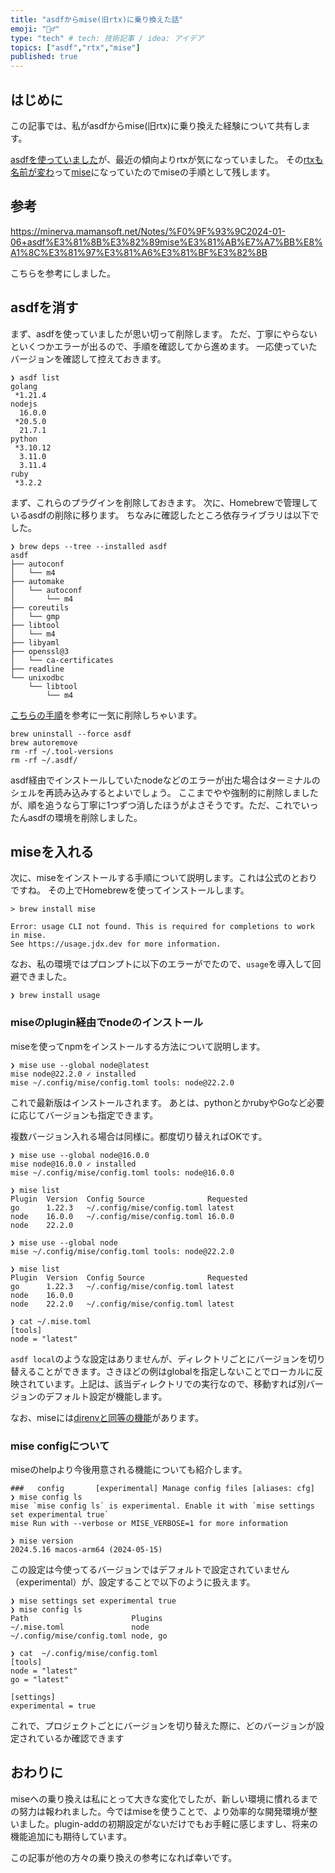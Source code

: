 ```yaml
---
title: "asdfからmise(旧rtx)に乗り換えた話"
emoji: "🏃‍♂️"
type: "tech" # tech: 技術記事 / idea: アイデア
topics: ["asdf","rtx","mise"]
published: true
---
```


## はじめに

この記事では、私がasdfからmise(旧rtx)に乗り換えた経験について共有します。

[asdfを使っていました](https://zenn.dev/b0b/articles/asdf-install-npm)が、最近の傾向よりrtxが気になっていました。
その[rtxも名前が変わ](https://mise.jdx.dev/rtx.html)って[mise](https://github.com/jdx/mise)になっていたのでmiseの手順として残します。

## 参考
https://minerva.mamansoft.net/Notes/%F0%9F%93%9C2024-01-06+asdf%E3%81%8B%E3%82%89mise%E3%81%AB%E7%A7%BB%E8%A1%8C%E3%81%97%E3%81%A6%E3%81%BF%E3%82%8B

こちらを参考にしました。

## asdfを消す
まず、asdfを使っていましたが思い切って削除します。
ただ、丁寧にやらないといくつかエラーが出るので、手順を確認してから進めます。
一応使っていたバージョンを確認して控えておきます。

```shell
❯ asdf list
golang
 *1.21.4
nodejs
  16.0.0
 *20.5.0
  21.7.1
python
 *3.10.12
  3.11.0
  3.11.4
ruby
 *3.2.2
 ```

まず、これらのプラグインを削除しておきます。
次に、Homebrewで管理しているasdfの削除に移ります。
ちなみに確認したところ依存ライブラリは以下でした。

```shell
❯ brew deps --tree --installed asdf
asdf
├── autoconf
│   └── m4
├── automake
│   └── autoconf
│       └── m4
├── coreutils
│   └── gmp
├── libtool
│   └── m4
├── libyaml
├── openssl@3
│   └── ca-certificates
├── readline
└── unixodbc
    └── libtool
        └── m4
```

[こちらの手順](https://mac.install.guide/faq/uninstall-asdf/)を参考に一気に削除しちゃいます。

```shell
brew uninstall --force asdf
brew autoremove
rm -rf ~/.tool-versions
rm -rf ~/.asdf/
```

asdf経由でインストールしていたnodeなどのエラーが出た場合はターミナルのシェルを再読み込みするとよいでしょう。
ここまでやや強制的に削除しましたが、順を追うなら丁寧に1つずつ消したほうがよさそうです。ただ、これでいったんasdfの環境を削除しました。

## miseを入れる
次に、miseをインストールする手順について説明します。これは公式のとおりですね。
その上でHomebrewを使ってインストールします。

```shell
> brew install mise
```

```
Error: usage CLI not found. This is required for completions to work in mise.
See https://usage.jdx.dev for more information.
```

なお、私の環境ではプロンプトに以下のエラーがでたので、`usage`を導入して回避できました。

```shell
❯ brew install usage
```

### miseのplugin経由でnodeのインストール
miseを使ってnpmをインストールする方法について説明します。

```shell
❯ mise use --global node@latest
mise node@22.2.0 ✓ installed                                                                        mise ~/.config/mise/config.toml tools: node@22.2.0
```

これで最新版はインストールされます。
あとは、pythonとかrubyやGoなど必要に応じてバージョンも指定できます。

複数バージョン入れる場合は同様に。都度切り替えればOKです。
```shell
❯ mise use --global node@16.0.0
mise node@16.0.0 ✓ installed                                                                        mise ~/.config/mise/config.toml tools: node@16.0.0

❯ mise list
Plugin  Version  Config Source              Requested
go      1.22.3   ~/.config/mise/config.toml latest
node    16.0.0   ~/.config/mise/config.toml 16.0.0
node    22.2.0

❯ mise use --global node
mise ~/.config/mise/config.toml tools: node@22.2.0

❯ mise list
Plugin  Version  Config Source              Requested
go      1.22.3   ~/.config/mise/config.toml latest
node    16.0.0
node    22.2.0   ~/.config/mise/config.toml latest

❯ cat ~/.mise.toml
[tools]
node = "latest"
```

`asdf local`のような設定はありませんが、ディレクトリごとにバージョンを切り替えることができます。さきほどの例はglobalを指定しないことでローカルに反映されています。上記は、該当ディレクトリでの実行なので、移動すれば別バージョンのデフォルト設定が機能します。

なお、miseには[direnvと同等の機能](https://mise.jdx.dev/direnv.html)があります。

### mise configについて

miseのhelpより今後用意される機能についても紹介します。

```shell
###   config       [experimental] Manage config files [aliases: cfg]
❯ mise config ls
mise `mise config ls` is experimental. Enable it with `mise settings set experimental true`
mise Run with --verbose or MISE_VERBOSE=1 for more information

❯ mise version
2024.5.16 macos-arm64 (2024-05-15)
```

この設定は今使ってるバージョンではデフォルトで設定されていません（experimental）が、設定することで以下のように扱えます。

```
❯ mise settings set experimental true
❯ mise config ls
Path                       Plugins
~/.mise.toml               node
~/.config/mise/config.toml node, go

❯ cat  ~/.config/mise/config.toml
[tools]
node = "latest"
go = "latest"

[settings]
experimental = true
```

これで、プロジェクトごとにバージョンを切り替えた際に、どのバージョンが設定されているか確認できます


## おわりに

miseへの乗り換えは私にとって大きな変化でしたが、新しい環境に慣れるまでの努力は報われました。今ではmiseを使うことで、より効率的な開発環境が整いました。plugin-addの初期設定がないだけでもお手軽に感じますし、将来の機能追加にも期待しています。

この記事が他の方々の乗り換えの参考になれば幸いです。